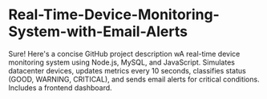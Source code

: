 # Real-Time-Device-Monitoring-System-with-Email-Alerts
Sure! Here's a concise GitHub project description wA real-time device monitoring system using Node.js, MySQL, and JavaScript. Simulates datacenter devices, updates metrics every 10 seconds, classifies status (GOOD, WARNING, CRITICAL), and sends email alerts for critical conditions. Includes a frontend dashboard.
